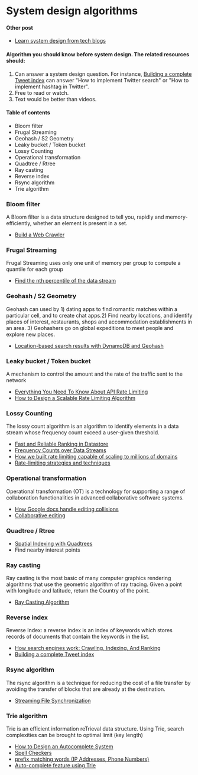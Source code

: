 # System design algorithms

#### Other post
- [Learn system design from tech blogs](https://github.com/resumejob/system-design-in-practice)

#### Algorithm you should know before system design. The related resources should:

1. Can answer a system design question. For instance, [Building a complete Tweet index](https://blog.twitter.com/engineering/en_us/a/2014/building-a-complete-tweet-index.html) can answer "How to implement Twitter search" or "How to implement hashtag in Twitter".
2. Free to read or watch.
3. Text would be better than videos.

#### Table of contents

- Bloom filter
- Frugal Streaming
- Geohash / S2 Geometry
- Leaky bucket / Token bucket
- Lossy Counting
- Operational transformation
- Quadtree / Rtree
- Ray casting
- Reverse index
- Rsync algorithm
- Trie algorithm

### Bloom filter
A Bloom filter is a data structure designed to tell you, rapidly and memory-efficiently, whether an element is present in a set.

- [Build a Web Crawler](http://blog.gainlo.co/index.php/2016/06/29/build-web-crawler/)

### Frugal Streaming
Frugal Streaming uses only one unit of memory per group to compute a quantile for each group

- [Find the nth percentile of the data stream](https://research.neustar.biz/2013/09/16/sketch-of-the-day-frugal-streaming/)

### Geohash / S2 Geometry
Geohash can used by 1) dating apps to find romantic matches within a particular cell, and to create chat apps.2) Find nearby locations, and identify places of interest, restaurants, shops and accommodation establishments in an area. 3) Geohashers go on global expeditions to meet people and explore new places.

- [Location-based search results with DynamoDB and Geohash](https://read.acloud.guru/location-based-search-results-with-dynamodb-and-geohash-267727e5d54f)

### Leaky bucket / Token bucket
A mechanism to control the amount and the rate of the traffic sent to the network

- [Everything You Need To Know About API Rate Limiting](https://nordicapis.com/everything-you-need-to-know-about-api-rate-limiting/)
- [How to Design a Scalable Rate Limiting Algorithm](https://konghq.com/blog/how-to-design-a-scalable-rate-limiting-algorithm/)

### Lossy Counting
The lossy count algorithm is an algorithm to identify elements in a data stream whose frequency count exceed a user-given threshold.

- [Fast and Reliable Ranking in Datastore](https://cloud.google.com/datastore/docs/articles/fast-and-reliable-ranking-in-datastore)
- [Frequency Counts over Data Streams](https://www.cse.ust.hk/vldb2002/VLDB2002-proceedings/slides/S10P03slides.pdf)
- [How we built rate limiting capable of scaling to millions of domains](https://blog.cloudflare.com/counting-things-a-lot-of-different-things/)
- [Rate-limiting strategies and techniques](https://cloud.google.com/solutions/rate-limiting-strategies-techniques)

### Operational transformation
Operational transformation (OT) is a technology for supporting a range of collaboration functionalities in advanced collaborative software systems.

- [How Google docs handle editing collisions](https://stackoverflow.com/a/36366174)
- [Collaborative editing](https://www3.ntu.edu.sg/home/czsun/projects/otfaq/#_Toc321146127)

### Quadtree / Rtree
- [Spatial Indexing with Quadtrees](https://medium.com/@waleoyediran/spatial-indexing-with-quadtrees-b998ae49336)
- Find nearby interest points

### Ray casting
Ray casting is the most basic of many computer graphics rendering algorithms that use the geometric algorithm of ray tracing. Given a point with longitude and latitude, return the Country of the point.

- [Ray Casting Algorithm](http://philliplemons.com/posts/ray-casting-algorithm)

### Reverse index
Reverse Index: a reverse index is an index of keywords which stores records of documents that contain the keywords in the list.

- [How search engines work: Crawling, Indexing, And Ranking](https://moz.com/beginners-guide-to-seo/how-search-engines-operate)
- [Building a complete Tweet index](https://blog.twitter.com/engineering/en_us/a/2014/building-a-complete-tweet-index.html)

### Rsync algorithm
The rsync algorithm is a technique for reducing the cost of a file transfer by avoiding the transfer of blocks that are already at the destination.

- [Streaming File Synchronization](https://dropbox.tech/infrastructure/streaming-file-synchronization)

### Trie algorithm
Trie is an efficient information reTrieval data structure. Using Trie, search complexities can be brought to optimal limit (key length)

- [How to Design an Autocomplete System](https://dzone.com/articles/how-to-design-a-autocomplete-system)
- [Spell Checkers](https://stackoverflow.com/questions/21366631/how-do-i-use-a-trie-for-spell-checking)
- [prefix matching words (IP Addresses, Phone Numbers)](https://www.geeksforgeeks.org/longest-common-prefix-using-trie/)
- [Auto-complete feature using Trie](https://www.geeksforgeeks.org/auto-complete-feature-using-trie/)
